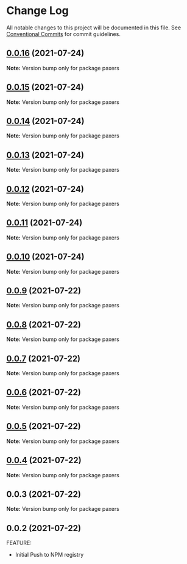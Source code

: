 # Change Log

All notable changes to this project will be documented in this file.
See [Conventional Commits](https://conventionalcommits.org) for commit guidelines.

## [0.0.16](https://github.com/PrinceJoeyLee12/paxers_v2/compare/paxers@0.0.9...paxers@0.0.16) (2021-07-24)

**Note:** Version bump only for package paxers





## [0.0.15](https://github.com/PrinceJoeyLee12/paxers_v2/compare/paxers@0.0.9...paxers@0.0.15) (2021-07-24)

**Note:** Version bump only for package paxers





## [0.0.14](https://github.com/PrinceJoeyLee12/paxers_v2/compare/paxers@0.0.9...paxers@0.0.14) (2021-07-24)

**Note:** Version bump only for package paxers





## [0.0.13](https://github.com/PrinceJoeyLee12/paxers_v2/compare/paxers@0.0.9...paxers@0.0.13) (2021-07-24)

**Note:** Version bump only for package paxers





## [0.0.12](https://github.com/PrinceJoeyLee12/paxers_v2/compare/paxers@0.0.9...paxers@0.0.12) (2021-07-24)

**Note:** Version bump only for package paxers





## [0.0.11](https://github.com/PrinceJoeyLee12/paxers_v2/compare/paxers@0.0.9...paxers@0.0.11) (2021-07-24)

**Note:** Version bump only for package paxers





## [0.0.10](https://github.com/PrinceJoeyLee12/paxers_v2/compare/paxers@0.0.9...paxers@0.0.10) (2021-07-24)

**Note:** Version bump only for package paxers





## [0.0.9](https://github.com/PrinceJoeyLee12/paxers_v2/compare/paxers@0.0.6...paxers@0.0.9) (2021-07-22)

**Note:** Version bump only for package paxers





## [0.0.8](https://github.com/PrinceJoeyLee12/paxers_v2/compare/paxers@0.0.6...paxers@0.0.8) (2021-07-22)

**Note:** Version bump only for package paxers





## [0.0.7](https://github.com/PrinceJoeyLee12/paxers_v2/compare/paxers@0.0.6...paxers@0.0.7) (2021-07-22)

**Note:** Version bump only for package paxers





## [0.0.6](https://github.com/PrinceJoeyLee12/paxers_v2/compare/paxers@0.0.3...paxers@0.0.6) (2021-07-22)

**Note:** Version bump only for package paxers





## [0.0.5](https://github.com/PrinceJoeyLee12/paxers_v2/compare/paxers@0.0.3...paxers@0.0.5) (2021-07-22)

**Note:** Version bump only for package paxers

## [0.0.4](https://github.com/PrinceJoeyLee12/paxers_v2/compare/paxers@0.0.3...paxers@0.0.4) (2021-07-22)

**Note:** Version bump only for package paxers

## 0.0.3 (2021-07-22)

**Note:** Version bump only for package paxers

## 0.0.2 (2021-07-22)

FEATURE:

- Initial Push to NPM registry
